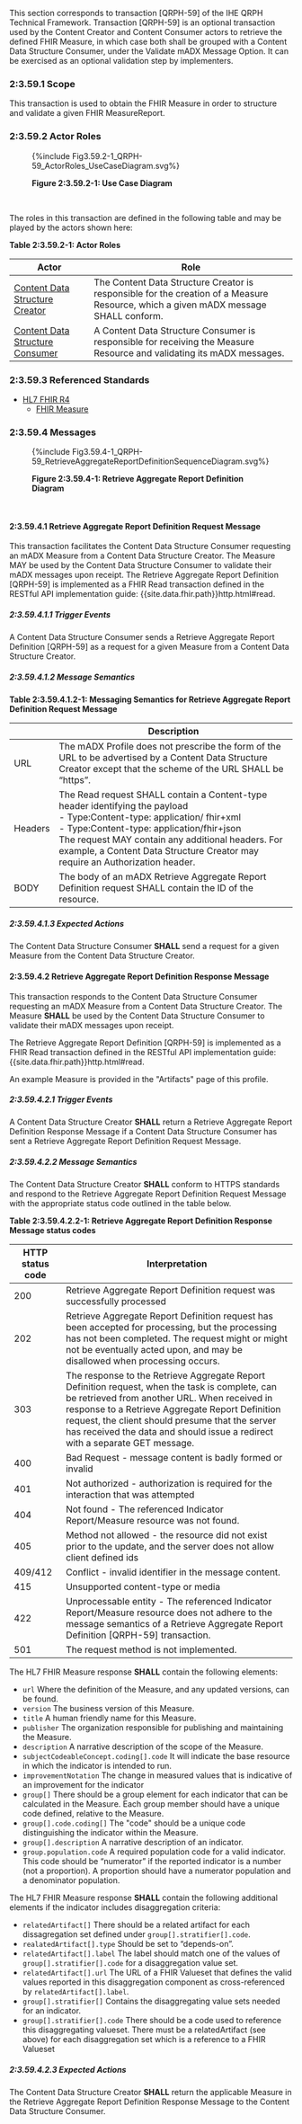 
This section corresponds to transaction [QRPH-59] of the IHE QRPH Technical Framework. Transaction [QRPH-59] is an optional transaction used by the Content Creator and Content Consumer actors to retrieve the defined FHIR Measure, in which case both shall be grouped with a Content Data Structure Consumer, under the Validate mADX Message Option. It can be exercised as an optional validation step by implementers. 

### 2:3.59.1 Scope

This transaction is used to obtain the FHIR Measure in order to structure and validate a given FHIR MeasureReport.

### 2:3.59.2 Actor Roles
<figure>
{%include Fig3.59.2-1_QRPH-59_ActorRoles_UseCaseDiagram.svg%}
<p id="f3.59.2-1" class="figureTitle"><strong>Figure 2:3.59.2-1: Use Case Diagram</strong></p>
</figure>
<br clear="all">

The roles in this transaction are defined in the following table and may be played by the actors shown here:

<p id ="t3.59.2-1" class="tableTitle"><strong>Table 2:3.59.2-1: Actor Roles</strong></p>

| Actor | Role |
|-------------------|--------------------------|
| [Content Data Structure Creator](volume-1.html#ContentDataStructureCreator)    | The Content Data Structure Creator is responsible for the creation of a Measure Resource, which a given mADX message SHALL conform.|
| [Content Data Structure Consumer](volume-1.html#ContentDataStructureConsumer) | A Content Data Structure Consumer is responsible for receiving the Measure Resource and validating its mADX messages.|

### 2:3.59.3 Referenced Standards
-  [HL7 FHIR R4]({{site.data.fhir.path}})
	- [FHIR Measure]({{site.data.fhir.path}}measure.html)

### 2:3.59.4 Messages

<figure>
{%include Fig3.59.4-1_QRPH-59_RetrieveAggregateReportDefinitionSequenceDiagram.svg%}
<p id="f3.59.4-1" class="figureTitle"><strong>Figure 2:3.59.4-1: Retrieve Aggregate Report Definition Diagram</strong></p>
</figure>
<br clear="all">

#### 2:3.59.4.1 Retrieve Aggregate Report Definition Request Message

This transaction facilitates the Content Data Structure Consumer  requesting an mADX Measure from a Content Data Structure Creator. The Measure MAY be used by the Content Data Structure Consumer to validate their mADX messages upon receipt. 
The Retrieve Aggregate Report Definition [QRPH-59] is implemented as a FHIR Read transaction defined in the RESTful API implementation guide: {{site.data.fhir.path}}http.html#read.


##### 2:3.59.4.1.1 Trigger Events

A Content Data Structure Consumer sends a Retrieve Aggregate Report Definition [QRPH-59] as a request for a given Measure from a Content Data Structure Creator.

##### 2:3.59.4.1.2 Message Semantics

<p id ="t3.59.4.1.2-1" class="tableTitle"><strong>Table 2:3.59.4.1.2-1: Messaging Semantics for Retrieve Aggregate Report Definition Request Message</strong></p>

|         |      Description    |
|-------------|----------------|
| URL | The mADX Profile does not prescribe the form of the URL to be advertised by a Content Data Structure Creator except that the scheme of the URL SHALL be “https”. |
| Headers |The Read request SHALL contain a Content-type header identifying the payload <br> - Type:Content-type: application/ fhir+xml <br>- Type:Content-type: application/fhir+json <br> The request MAY contain any additional headers. For example, a Content Data Structure Creator may require an Authorization header.|
| BODY | The body of an mADX Retrieve Aggregate Report Definition request SHALL contain the ID of the resource. |

##### 2:3.59.4.1.3 Expected Actions

The Content Data Structure Consumer **SHALL** send a request for a given Measure from the Content Data Structure Creator.

#### 2:3.59.4.2 Retrieve Aggregate Report Definition Response Message
This transaction responds to the Content Data Structure Consumer requesting an mADX Measure from a Content Data Structure Creator. The Measure **SHALL** be used by the Content Data Structure Consumer to validate their mADX messages upon receipt.

The Retrieve Aggregate Report Definition [QRPH-59] is implemented as a FHIR Read transaction defined in the RESTful API implementation guide: {{site.data.fhir.path}}http.html#read.

An example Measure is provided in the "Artifacts" page of this profile.

##### 2:3.59.4.2.1 Trigger Events

A Content Data Structure Creator  **SHALL** return a Retrieve Aggregate Report Definition Response Message if a Content Data Structure Consumer has sent a Retrieve Aggregate Report Definition Request Message.

##### 2:3.59.4.2.2 Message Semantics

The Content Data Structure Creator **SHALL** conform to HTTPS standards and respond to the Retrieve Aggregate Report Definition Request Message with the appropriate status code outlined in the table below.

<p id ="t3.59.4.2.2-1" class="tableTitle"><strong>Table 2:3.59.4.2.2-1: Retrieve Aggregate Report Definition Response Message status codes</strong></p>

| HTTP status code | Interpretation |
|------------|--------------|
| 200 | Retrieve Aggregate Report Definition request was successfully processed |
| 202 | Retrieve Aggregate Report Definition request has been accepted for processing, but the processing has not been completed. The request might or might not be eventually acted upon, and may be disallowed when processing occurs.|
| 303 | The response to the Retrieve Aggregate Report Definition request, when the task is complete, can be retrieved from another URL. When received in response to a Retrieve Aggregate Report Definition  request, the client should presume that the server has received the data and should issue a redirect with a separate GET message.|
| 400 | Bad Request - message content is badly formed or invalid |
| 401 | Not authorized - authorization is required for the interaction that was attempted |
| 404 | Not found - The referenced Indicator Report/Measure resource was not found. |
| 405 | Method not allowed - the resource did not exist prior to the update, and the server does not allow client defined ids |
| 409/412 | Conflict - invalid identifier in the message content. |
| 415 | Unsupported content-type or media |
| 422 | Unprocessable entity - The referenced Indicator Report/Measure resource does not adhere to the message semantics of a Retrieve Aggregate Report Definition [QRPH-59] transaction. |
| 501 | The request method is not implemented. |

The HL7 FHIR Measure response **SHALL** contain the following elements:

- `url` Where the definition of the Measure, and any updated versions, can be found.
- `version` The business version of this Measure.
- `title` A human friendly name for this Measure.
- `publisher` The organization responsible for publishing and maintaining the Measure.
- `description` A narrative description of the scope of the Measure.
- `subjectCodeableConcept.coding[].code` It will indicate the base resource in which the indicator is intended to run.
- `improvementNotation` The change in measured values that is indicative of an improvement for the indicator
- `group[]` There should be a group element for each indicator that can be calculated in the Measure. Each group member should have a unique code defined, relative to the Measure.
- `group[].code.coding[]` The "code" should be a unique code distinguishing the indicator within the Measure.
- `group[].description` A narrative description of an indicator.
- `group.population.code` A required population code for a valid indicator. This code should be “numerator” if the reported indicator is a number (not a proportion). A proportion should have a numerator population and a denominator population.

The HL7 FHIR Measure response **SHALL** contain the following additional elements if the indicator includes disaggregation criteria: 

- `relatedArtifact[]` There should be a related artifact for each dissagregation set defined under ```group[].stratifier[].code```.
- `realatedArtifact[].type` Should be set to “depends-on”.
- `relatedArtifact[].label` The label should match one of the values of ```group[].stratifier[].code``` for a disaggregation value set.
- `relatedArtifact[].url` The URL of a FHIR Valueset that defines the valid values reported in this disaggregation component as cross-referenced by ```relatedArtifact[].label```.
- `group[].stratifier[]` Contains the disaggregating value sets needed for an indicator.
- `group[].stratifier[].code` There should be a code used to reference this disaggregating valueset. There must be a relatedArtifact (see above) for each disaggregation set which is a reference to a FHIR Valueset

##### 2:3.59.4.2.3 Expected Actions

The Content Data Structure Creator **SHALL** return the applicable Measure in the Retrieve Aggregate Report Definition Response Message to the Content Data Structure Consumer.